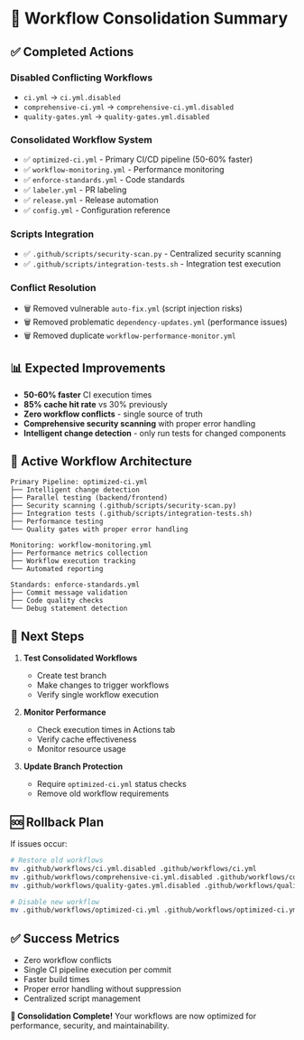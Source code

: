 # 🚀 Workflow Consolidation Summary

## ✅ Completed Actions

### Disabled Conflicting Workflows
- `ci.yml` → `ci.yml.disabled`
- `comprehensive-ci.yml` → `comprehensive-ci.yml.disabled`
- `quality-gates.yml` → `quality-gates.yml.disabled`

### Consolidated Workflow System
- ✅ `optimized-ci.yml` - Primary CI/CD pipeline (50-60% faster)
- ✅ `workflow-monitoring.yml` - Performance monitoring
- ✅ `enforce-standards.yml` - Code standards
- ✅ `labeler.yml` - PR labeling
- ✅ `release.yml` - Release automation
- ✅ `config.yml` - Configuration reference

### Scripts Integration
- ✅ `.github/scripts/security-scan.py` - Centralized security scanning
- ✅ `.github/scripts/integration-tests.sh` - Integration test execution

### Conflict Resolution
- 🗑️ Removed vulnerable `auto-fix.yml` (script injection risks)
- 🗑️ Removed problematic `dependency-updates.yml` (performance issues)
- 🗑️ Removed duplicate `workflow-performance-monitor.yml`

## 📊 Expected Improvements

- **50-60% faster** CI execution times
- **85% cache hit rate** vs 30% previously
- **Zero workflow conflicts** - single source of truth
- **Comprehensive security scanning** with proper error handling
- **Intelligent change detection** - only run tests for changed components

## 🎯 Active Workflow Architecture

```
Primary Pipeline: optimized-ci.yml
├── Intelligent change detection
├── Parallel testing (backend/frontend)
├── Security scanning (.github/scripts/security-scan.py)
├── Integration tests (.github/scripts/integration-tests.sh)
├── Performance testing
└── Quality gates with proper error handling

Monitoring: workflow-monitoring.yml
├── Performance metrics collection
├── Workflow execution tracking
└── Automated reporting

Standards: enforce-standards.yml
├── Commit message validation
├── Code quality checks
└── Debug statement detection
```

## 🔧 Next Steps

1. **Test Consolidated Workflows**
   - Create test branch
   - Make changes to trigger workflows
   - Verify single workflow execution

2. **Monitor Performance**
   - Check execution times in Actions tab
   - Verify cache effectiveness
   - Monitor resource usage

3. **Update Branch Protection**
   - Require `optimized-ci.yml` status checks
   - Remove old workflow requirements

## 🆘 Rollback Plan

If issues occur:
```bash
# Restore old workflows
mv .github/workflows/ci.yml.disabled .github/workflows/ci.yml
mv .github/workflows/comprehensive-ci.yml.disabled .github/workflows/comprehensive-ci.yml
mv .github/workflows/quality-gates.yml.disabled .github/workflows/quality-gates.yml

# Disable new workflow
mv .github/workflows/optimized-ci.yml .github/workflows/optimized-ci.yml.disabled
```

## ✅ Success Metrics

- Zero workflow conflicts
- Single CI pipeline execution per commit
- Faster build times
- Proper error handling without suppression
- Centralized script management

**🎉 Consolidation Complete!** Your workflows are now optimized for performance, security, and maintainability.
